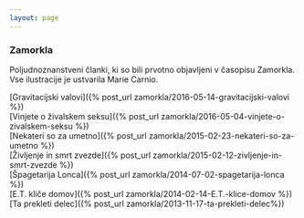 ```yaml
---
layout: page
---
```

[//]: <>
### Zamorkla

Poljudnoznanstveni članki, ki so bili prvotno objavljeni v časopisu Zamorkla. Vse ilustracije je ustvarila Marie Carnio.

[Gravitacijski valovi]({% post_url zamorkla/2016-05-14-gravitacijski-valovi %}) <br/>
[Vinjete o živalskem seksu]({% post_url zamorkla/2016-05-04-vinjete-o-zivalskem-seksu %}) <br/>
[Nekateri so za umetno]({% post_url zamorkla/2015-02-23-nekateri-so-za-umetno %}) <br/>
[Življenje in smrt zvezde]({% post_url zamorkla/2015-02-12-zivljenje-in-smrt-zvezde %}) <br/>
[Špagetarija Lonca]({% post_url zamorkla/2014-07-02-spagetarija-lonca %}) <br/>
[E.T. kliče domov]({% post_url zamorkla/2014-02-14-E.T.-klice-domov %}) <br/>
[Ta prekleti delec]({% post_url zamorkla/2013-11-17-ta-prekleti-delec%}) <br/>